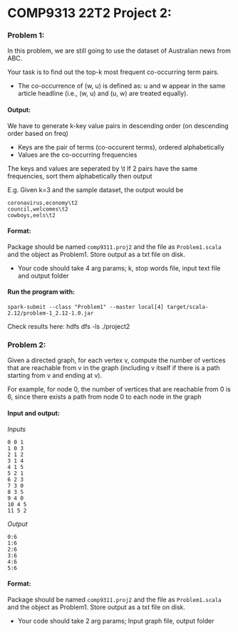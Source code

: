 # COMP9313 22T2 Project 2:

### Problem 1:

In this problem, we are still going to use the dataset of Australian news from
ABC.

Your task is to find out the top-k most frequent co-occurring term pairs.

- The co-occurrence of (w, u) is defined as: u and w appear in the same article
  headline (i.e., (w, u) and (u, w) are treated equally).

#### Output:

We have to generate k-key value pairs in descending order (on descending order based on freq)

- Keys are the pair of terms (co-occurent terms), ordered alphabetically
- Values are the co-occurring frequencies

The keys and values are seperated by \t
If 2 pairs have the same frequencies, sort them alphabetically then output

E.g. Given k=3 and the sample dataset, the output would be

```
coronavirus,economy\t2
council,welcomes\t2
cowboys,eels\t2
```

#### Format:

Package should be named `comp9311.proj2` and the file as `Problem1.scala` and the object
as Problem1. Store output as a txt file on disk.

- Your code should take 4 arg params; k, stop words file, input text file and output folder

#### Run the program with:

```
spark-submit --class "Problem1" --master local[4] target/scala-2.12/problem-1_2.12-1.0.jar
```

Check results here:
hdfs dfs -ls ./project2

### Problem 2:

Given a directed graph, for each vertex v, compute the number of vertices that
are reachable from v in the graph (including v itself if there is a path starting
from v and ending at v).

For example, for node 0, the number of vertices that
are reachable from 0 is 6, since there exists a path from node 0 to each node in
the graph

#### Input and output:

_Inputs_

```
0 0 1
1 0 3
2 1 2
3 1 4
4 1 5
5 2 1
6 2 3
7 3 0
8 3 5
9 4 0
10 4 5
11 5 2
```

_Output_

```
0:6
1:6
2:6
3:6
4:6
5:6
```

#### Format:

Package should be named `comp9311.proj2` and the file as `Problem1.scala` and the object
as Problem1. Store output as a txt file on disk.

- Your code should take 2 arg params; Input graph file, output folder
